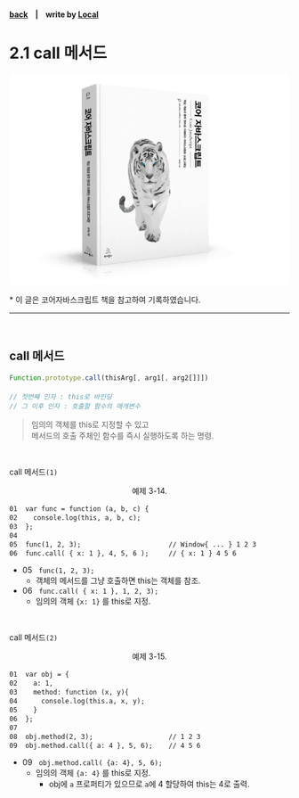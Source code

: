 <p>

#### [back](../../../README.md) &nbsp;&nbsp; | &nbsp;&nbsp; write by [Local](https://github.com/blocallee)

</p>

# 2.1 call 메서드

<p align="center">
    <img src="../../../image/main.png">
<p> * 이 글은 코어자바스크립트 책을 참고하여 기록하였습니다. </p>
</p>

---

<br>

## call 메서드

```Javascript
Function.prototype.call(thisArg[, arg1[, arg2[]]])

// 첫번째 인자 : this로 바인딩
// 그 이후 인자 : 호출할 함수의 매개변수
```

> 임의의 객체를 this로 지정할 수 있고<br>메서드의 호출 주체인 함수를 즉시 실행하도록 하는 명령.

<br>
<p>

call 메서드`(1)`</p>

<p align="center">예제 3-14.</p>

```
01  var func = function (a, b, c) {
02    console.log(this, a, b, c);
03  };
04
05  func(1, 2, 3);                      // Window{ ... } 1 2 3
06  func.call( { x: 1 }, 4, 5, 6 );     // { x: 1 } 4 5 6
```

- 05 &nbsp; `func(1, 2, 3);`
  - 객체의 메서드를 그냥 호출하면 this는 객체를 참조.
- 06 &nbsp; `func.call( { x: 1 }, 1, 2, 3);`
  - 임의의 객체 `{x: 1}` 를 this로 지정.

<br>
<p>

call 메서드`(2)`</p>

<p align="center">예제 3-15.</p>

```
01  var obj = {
02    a: 1,
03    method: function (x, y){
04      console.log(this.a, x, y);
05    }
06  };
07
08  obj.method(2, 3);                   // 1 2 3
09  obj.method.call({ a: 4 }, 5, 6);    // 4 5 6
```

- 09 &nbsp; `obj.method.call( {a: 4}, 5, 6);`
  - 임의의 객체 `{a: 4}` 를 this로 지정.
    - obj에 `a` 프로퍼티가 있으므로 `a`에 4 할당하여 this는 4로 출력.
